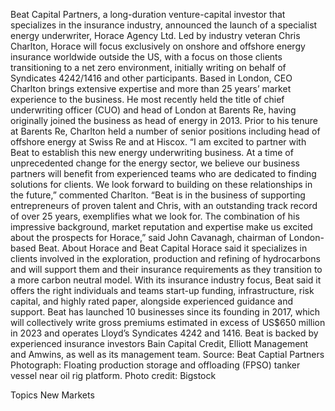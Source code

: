 Beat Capital Partners, a long-duration venture-capital investor that specializes in the insurance industry, announced the launch of a specialist energy underwriter, Horace Agency Ltd.
Led by industry veteran Chris Charlton, Horace will focus exclusively on onshore and offshore energy insurance worldwide outside the US, with a focus on those clients transitioning to a net zero environment, initially writing on behalf of Syndicates 4242/1416 and other participants.
Based in London, CEO Charlton brings extensive expertise and more than 25 years’ market experience to the business. He most recently held the title of chief underwriting officer (CUO) and head of London at Barents Re, having originally joined the business as head of energy in 2013. Prior to his tenure at Barents Re, Charlton held a number of senior positions including head of offshore energy at Swiss Re and at Hiscox.
“I am excited to partner with Beat to establish this new energy underwriting business. At a time of unprecedented change for the energy sector, we believe our business partners will benefit from experienced teams who are dedicated to finding solutions for clients. We look forward to building on these relationships in the future,” commented Charlton.
“Beat is in the business of supporting entrepreneurs of proven talent and Chris, with an outstanding track record of over 25 years, exemplifies what we look for. The combination of his impressive background, market reputation and expertise make us excited about the prospects for Horace,” said John Cavanagh, chairman of London-based Beat.
About Horace and Beat Capital
Horace said it specializes in clients involved in the exploration, production and refining of hydrocarbons and will support them and their insurance requirements as they transition to a more carbon neutral model.
With its insurance industry focus, Beat said it offers the right individuals and teams start-up funding, infrastructure, risk capital, and highly rated paper, alongside experienced guidance and support. Beat has launched 10 businesses since its founding in 2017, which will collectively write gross premiums estimated in excess of US$650 million in 2023 and operates Lloyd’s Syndicates 4242 and 1416. Beat is backed by experienced insurance investors Bain Capital Credit, Elliott Management and Amwins, as well as its management team.
Source: Beat Captial Partners
Photograph: Floating production storage and offloading (FPSO) tanker vessel near oil rig platform. Photo credit: Bigstock

Topics
New Markets
